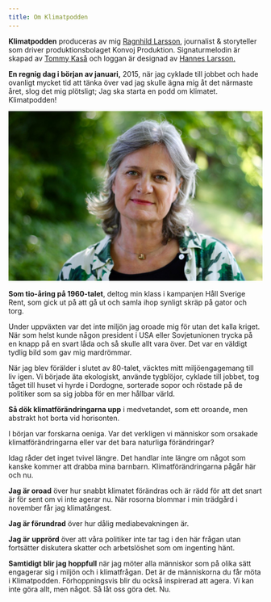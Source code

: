 ```yaml
---
title: Om Klimatpodden
---
```

**Klimatpodden** produceras av mig [Ragnhild Larsson](https://twitter.com/ragnhildlarsson), journalist & storyteller som driver produktionsbolaget Konvoj Produktion.
Signaturmelodin är skapad av [Tommy Kaså](http://firstswede.com/index.html) och loggan är designad av [Hannes Larsson.](https://www.linkedin.com/profile/view?id=AAkAABM_DWgBjLtQAVsUT-jv5Z474NVgsER4wr8&authType=NAME_SEARCH&authToken=IP--&locale=en_US&trk=tyah&trkInfo=clickedVertical%3Amynetwork%2CclickedEntityId%3A322899304%2CauthType%3ANAME_SEARCH%2Cidx%3A1-3-3%2CtarId%3A1441343185379%2Ctas%3AHannes%20Larsson)

**En regnig dag i början av januari,** 2015, när jag cyklade till jobbet och hade ovanligt mycket tid att tänka över vad jag skulle ägna mig åt det närmaste året, slog det mig plötsligt; Jag ska starta en podd om klimatet. Klimatpodden!

![](/static/img/img_1277-1-1024x683.jpg)

**Som tio-åring på 1960-talet**, deltog min klass i kampanjen Håll Sverige Rent, som gick ut på att gå ut och samla ihop synligt skräp på gator och torg.

Under uppväxten var det inte miljön jag oroade mig för utan det kalla kriget. När som helst kunde någon president i USA eller Sovjetunionen trycka på en knapp på en svart låda och så skulle allt vara över. Det var en väldigt tydlig bild som gav mig mardrömmar.

När jag blev förälder i slutet av 80-talet, väcktes mitt miljöengagemang till liv igen. Vi började äta ekologiskt, använde tygblöjor, cyklade till jobbet, tog tåget till huset vi hyrde i Dordogne, sorterade sopor och röstade på de politiker som sa sig jobba för en mer hållbar värld.

**Så dök klimatförändringarna upp** i medvetandet, som ett oroande, men abstrakt hot borta vid horisonten.

I början var forskarna oeniga. Var det verkligen vi människor som orsakade klimatförändringarna eller var det bara naturliga förändringar?

Idag råder det inget tvivel längre. Det handlar inte längre om något som kanske kommer att drabba mina barnbarn. Klimatförändringarna pågår här och nu.

**Jag är oroad** över hur snabbt klimatet förändras och är rädd för att det snart är för sent om vi inte agerar nu. När rosorna blommar i min trädgård i november får jag klimatångest.

**Jag är förundrad** över hur dålig mediabevakningen är.

**Jag är** **upprörd** över att våra politiker inte tar tag i den här frågan utan fortsätter diskutera skatter och arbetslöshet som om ingenting hänt.

**Samtidigt blir jag hoppfull** när jag möter alla människor som på olika sätt engagerar sig i miljön och i klimatfrågan. Det är de människorna du får möta i Klimatpodden. Förhoppningsvis blir du också inspirerad att agera. Vi kan inte göra allt, men något. Så låt oss göra det. Nu.
